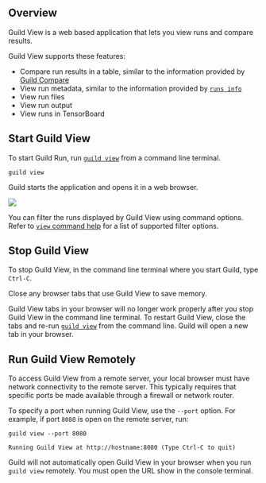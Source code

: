 <!-- -*- eval: (visual-line-mode 1) -*- -->

<div data-theme-toc="true"></div>

<!-- TODO

Sections on:

- Comparing runs
- Viewing run info
- Viewing run files
- Viewing and filtering run output
- Using TensorBoard

-->

## Overview

Guild View is a web based application that lets you view runs and compare results.

Guild View supports these features:

- Compare run results in a table, similar to the information provided by [Guild Compare](/docs/compare)
- View run metadata, similar to the information provided by [`runs info`](/commands/runs-info)
- View run files
- View run output
- View runs in TensorBoard

## Start Guild View

To start Guild Run, run [`guild view`](/commands/view) from a command line terminal.

``` command
guild view
```

Guild starts the application and opens it in a web browser.

![](/assets/img/view-start.png)

You can filter the runs displayed by Guild View using command options. Refer to [`view` command help](/commands/view) for a list of supported filter options.

## Stop Guild View

To stop Guild View, in the command line terminal where you start Guild, type `Ctrl-C`.

Close any browser tabs that use Guild View to save memory.

<span data-guild-icon="exclamation-circle" data-guild-class="callout important"></span>Guild View tabs in your browser will no longer work properly after you stop Guild View in the command line terminal. To restart Guild View, close the tabs and re-run [`guild view`](/commands/view) from the command line. Guild will open a new tab in your browser.

## Run Guild View Remotely

To access Guild View from a remote server, your local browser must have network connectivity to the remote server. This typically requires that specific ports be made available through a firewall or network router.

To specify a port when running Guild View, use the `--port` option. For example, if port `8080` is open on the remote server, run:

``` command
guild view --port 8080
```

``` output
Running Guild View at http://hostname:8080 (Type Ctrl-C to quit)
```

<span data-guild-icon="exclamation-circle" data-guild-class="callout important"></span>Guild will not automatically open Guild View in your browser when you run `guild view` remotely. You must open the URL show in the console terminal.
